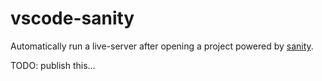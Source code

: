 # vscode-sanity

Automatically run a live-server after opening a project powered by [sanity](https://github.com/nonk123/sanity).

TODO: publish this...
